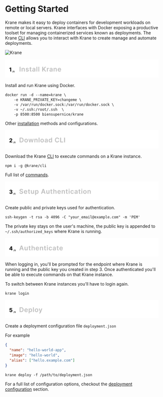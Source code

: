 # Getting Started

Krane makes it easy to deploy containers for development workloads on remote or local servers. Krane interfaces with Docker exposing a productive toolset for managing containerized services known as deployments. The Krane [CLI](https://www.krane.sh/#/docs/cli) allows you to interact with Krane to create manage and automate deployments.

![Krane](https://res.cloudinary.com/biensupernice/image/upload/v1609389359/architecture_img_whesih.png)

![Install Krane](../assets/1-install-krane.png)

Install and run Krane using Docker.

```
docker run -d --name=krane \
    -e KRANE_PRIVATE_KEY=changeme \
    -v /var/run/docker.sock:/var/run/docker.sock \
    -v ~/.ssh:/root/.ssh  \
    -p 8500:8500 biensupernice/krane
```

Other [installation](docs/installation) methods and configurations.

![Download CLI](../assets/2-download-cli.png)

Download the Krane [CLI](docs/cli) to execute commands on a Krane instance.

```
npm i -g @krane/cli
```

Full list of [commands](docs/cli?id=commands).

![Setup Authentication](../assets/3-setup-authentication.png)

Create public and private keys used for authentication.

```
ssh-keygen -t rsa -b 4096 -C "your_email@example.com" -m 'PEM'
```

The private key stays on the user's machine, the public key is appended to `~/.ssh/authorized_keys` where Krane is running.

![Authenticate](../assets/4-authentication.png)

When logging in, you'll be prompted for the endpoint where Krane is running and the public key you created in step 3. Once authenticated you'll be able to execute commands on that Krane instance.

To switch between Krane instances you'll have to login again.

```
krane login
```

![Deploy](../assets/5-deploy.png)

Create a deployment configuration file `deployment.json`

For example

```json
{
  "name": "hello-world-app",
  "image": "hello-world",
  "alias": ["hello.example.com"]
}
```

```
krane deploy -f /path/to/deployment.json
```

For a full list of configuration options, checkout the [deployment configuration](docs/deployment-configuration) section.
